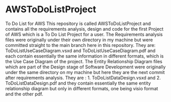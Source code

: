 # AWSToDoListProject
To Do List for AWS
This repository is called AWSToDoListProject and contains all the requirements analysis, design and code for the first Project of AWS which is a To Do List Project for a user.
The Requirements analysis files were originally under their own directory in my machine but were committed straight to the main branch here in this repository. They are: ToDoListUseCaseDiagram.vsxd and ToDoListUseCaseDiagram.pdf and each contain essentially the same information in different formats, which is the Use Case Diagram of the project. The Entity Relationship Diagram files which are part of the Design stage of Software Development were originally under the same directory on my machine but here they are the next commit after requirements analysis. They are : 1. ToDoListDataDesign.vsxd and 2. ToDoListDataDesign.pdf and they contain essentially the same entity relationship diagram but only in different formats, one being visio format and the other pdf.

